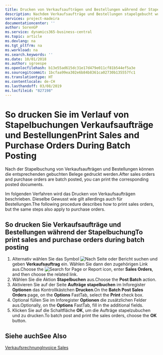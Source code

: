 ```yaml
---
title: Drucken von Verkaufsaufträgen und Bestellungen während der Stapelbuchung
description: Nachdem Verkaufsaufträge und Bestellungen stapelgebucht wurden, können die entsprechenden gebuchten Belege gedruckt werden.
services: project-madeira
documentationcenter: ''
author: SorenGP
ms.service: dynamics365-business-central
ms.topic: article
ms.devlang: na
ms.tgt_pltfrm: na
ms.workload: na
ms.search.keywords: ''
ms.date: 10/01/2018
ms.author: sgroespe
ms.openlocfilehash: b13e55ad615dc31e17d479e011cf81b544ef5a3e
ms.sourcegitcommit: 1bcfaa99ea302e6b84b8361ca02730b135557fc1
ms.translationtype: HT
ms.contentlocale: de-CH
ms.lasthandoff: 03/08/2019
ms.locfileid: "827198"
---
```

# <a name="print-sales-and-purchase-orders-during-batch-posting"></a><span data-ttu-id="64a70-103">So drucken Sie im Verlauf von Stapelbuchungen Verkaufsaufträge und Bestellungen</span><span class="sxs-lookup"><span data-stu-id="64a70-103">Print Sales and Purchase Orders During Batch Posting</span></span>
<span data-ttu-id="64a70-104">Nach der Stapelbuchung von Verkaufsaufträgen und Bestellungen können die entsprechenden gebuchten Belege gedruckt werden.</span><span class="sxs-lookup"><span data-stu-id="64a70-104">After sales orders and purchase orders are batch posted, you can print the corresponding posted documents.</span></span>  

<span data-ttu-id="64a70-105">Im folgenden Verfahren wird das Drucken von Verkaufsaufträgen beschrieben. Dieselbe Gewusst wie gilt allerdings auch für Bestellungen.</span><span class="sxs-lookup"><span data-stu-id="64a70-105">The following procedure describes how to print sales orders, but the same steps also apply to purchase orders.</span></span>  

## <a name="to-print-sales-and-purchase-orders-during-batch-posting"></a><span data-ttu-id="64a70-106">So drucken Sie Verkaufsaufträge und Bestellungen während der Stapelbuchung</span><span class="sxs-lookup"><span data-stu-id="64a70-106">To print sales and purchase orders during batch posting</span></span>  

1.  <span data-ttu-id="64a70-107">Alternativ wählen Sie das Symbol ![Nach Seite oder Bericht suchen](../../media/ui-search/search_small.png "Nach Seite oder Bericht suchen") und geben **Verkaufsauftrag** ein. Wählen Sie dann den zugehörigen Link aus.</span><span class="sxs-lookup"><span data-stu-id="64a70-107">Choose the ![Search for Page or Report](../../media/ui-search/search_small.png "Search for Page or Report icon") icon, enter **Sales Orders**, and then choose the related link.</span></span>  
2.  <span data-ttu-id="64a70-108">Wählen Sie die Aktion **Stapelbuchen** aus.</span><span class="sxs-lookup"><span data-stu-id="64a70-108">Choose the **Post Batch** action.</span></span>  
3.  <span data-ttu-id="64a70-109">Aktivieren Sie auf der Seite **Aufträge stapelbuchen** im Inforegister **Optionen** das Kontrollkästchen **Drucken**.</span><span class="sxs-lookup"><span data-stu-id="64a70-109">On the **Batch Post Sales Orders** page, on the **Options** FastTab, select the **Print** check box.</span></span>  
4.  <span data-ttu-id="64a70-110">Optional füllen Sie im Inforegister **Optionen** die zusätzlichen Felder aus.</span><span class="sxs-lookup"><span data-stu-id="64a70-110">Optionally, on the **Options** FastTab, fill in the additional fields.</span></span>  
5.  <span data-ttu-id="64a70-111">Klicken Sie auf die Schaltfläche **OK**, um die Aufträge stapelzubuchen und zu drucken.</span><span class="sxs-lookup"><span data-stu-id="64a70-111">To batch post and print the sales orders, choose the **OK** button.</span></span>  

## <a name="see-also"></a><span data-ttu-id="64a70-112">Siehe auch</span><span class="sxs-lookup"><span data-stu-id="64a70-112">See Also</span></span>  
[<span data-ttu-id="64a70-113">Verkaufsrechnung</span><span class="sxs-lookup"><span data-stu-id="64a70-113">Invoice Sales</span></span>](../../sales-how-invoice-sales.md)
